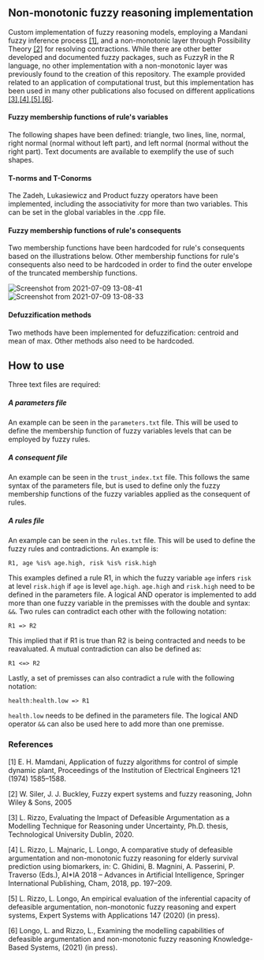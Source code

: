 ## Non-monotonic fuzzy reasoning implementation

Custom implementation of fuzzy reasoning models, employing a Mandani fuzzy inference process [[1]](#1), and a non-monotonic layer through Possibility Theory [[2]](#2) for resolving contractions. While there are other better developed and documented fuzzy packages, such as FuzzyR in the R language, no other implementation with a non-monotonic layer was previously found to the creation of this repository. The example provided related to an application of computational trust, but this implementation has been used in many other publications also focused on different applications [[3]](#3),[[4]](#4),[[5]](#5),[[6]](#6).

#### Fuzzy membership functions of rule's variables

The following shapes have been defined: triangle, two lines, line, normal, right normal (normal without left part), and left normal (normal without the right part).
Text documents are available to exemplify the use of such shapes.

#### T-norms and T-Conorms

The Zadeh, Lukasiewicz and Product fuzzy operators have been implemented, including the associativity for more than two variables. This can be set in the global variables in the .cpp file.

#### Fuzzy membership functions of rule's consequents

Two membership functions have been hardcoded for rule's consequents based on the illustrations below. Other membership functions for rule's consequents also need to be hardcoded in order to find the outer envelope of the truncated membership functions.

![Screenshot from 2021-07-09 13-08-41](https://user-images.githubusercontent.com/14744131/125075678-d9579f00-e0b6-11eb-9ce9-3f3273cfa2db.png)
![Screenshot from 2021-07-09 13-08-33](https://user-images.githubusercontent.com/14744131/125075683-dbb9f900-e0b6-11eb-960d-6eddd08ff240.png)

#### Defuzzification methods

Two methods have been implemented for defuzzification: centroid and mean of max. Other methods also need to be hardcoded.


## How to use

Three text files are required:

##### A parameters file
An example can be seen in the ```parameters.txt``` file. This will be used to define the membership function of fuzzy variables levels that can be employed by fuzzy rules.
##### A consequent file
An example can be seen in the ```trust_index.txt``` file. This follows the same syntax of the parameters file, but is used to define only the fuzzy membership functions of the fuzzy variables applied as the consequent of rules.
##### A rules file
An example can be seen in the ```rules.txt``` file. This will be used to define the fuzzy rules and contradictions. An example is:
```
R1, age %is% age.high, risk %is% risk.high
```
This examples defined a rule R1, in which the fuzzy variable ```age``` infers ```risk``` at level ```risk.high``` if ```age``` is level ```age.high```. ```age.high``` and ```risk.high``` need to be defined in the parameters file. A logical AND operator is implemented to add more than one fuzzy variable in the premisses with the double and syntax: ```&&```.
Two rules can contradict each other with the following notation:
```
R1 => R2
```
This implied that if R1 is true than R2 is being contracted and needs to be reavaluated. A mutual contradiction can also be defined as:
```
R1 <=> R2
```
Lastly, a set of premisses can also contradict a rule with the following notation:
```
health:health.low => R1
```
```health.low``` needs to be defined in the parameters file. The logical AND operator ```&&``` can also be used here to add more than one premisse.

### References
<a id="1">[1]</a> 
E. H. Mamdani, Application of fuzzy algorithms for control of simple
dynamic plant, Proceedings of the Institution of Electrical Engineers 121
(1974) 1585–1588.

<a id="2">[2]</a>
W. Siler, J. J. Buckley, Fuzzy expert systems and fuzzy reasoning, John
Wiley & Sons, 2005

<a id="3">[3]</a>
L. Rizzo, Evaluating the Impact of Defeasible Argumentation as a Modelling Technique for Reasoning under Uncertainty, Ph.D. thesis, Technological University Dublin, 2020.

<a id="4">[4]</a>
L. Rizzo, L. Majnaric, L. Longo,
A comparative study of defeasible
argumentation and non-monotonic fuzzy reasoning for elderly survival
prediction using biomarkers, in: C. Ghidini, B. Magnini, A. Passerini,
P. Traverso (Eds.), AI*IA 2018 – Advances in Artificial Intelligence,
Springer International Publishing, Cham, 2018, pp. 197–209.

<a id="5">[5]</a>
L. Rizzo, L. Longo, An empirical evaluation of the inferential capacity
of defeasible argumentation, non-monotonic fuzzy reasoning and expert
systems, Expert Systems with Applications 147 (2020) (in press).

<a id="6">[6]</a>
Longo, L. and Rizzo, L., Examining the modelling capabilities of defeasible argumentation and non-monotonic fuzzy reasoning Knowledge-Based Systems, (2021) (in press).

